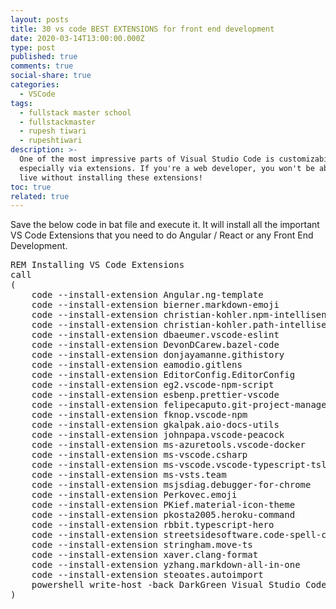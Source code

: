 ```yaml
---
layout: posts
title: 30 vs code BEST EXTENSIONS for front end development
date: 2020-03-14T13:00:00.000Z
type: post
published: true
comments: true
social-share: true
categories:
  - VSCode
tags:
  - fullstack master school
  - fullstackmaster
  - rupesh tiwari
  - rupeshtiwari
description: >-
  One of the most impressive parts of Visual Studio Code is customizability,
  especially via extensions. If you're a web developer, you won't be able to
  live without installing these extensions!
toc: true
related: true
---
```


<p><!-- wp:paragraph --></p>
<p>Save the below code in bat file and execute it. It will install all the important VS Code Extensions that you need to do Angular / React or any Front End Development. </p>
<p><!-- /wp:paragraph --></p>
<p><!-- wp:enlighter/codeblock {"language":"msdos"} --></p>
<pre class="EnlighterJSRAW" data-enlighter-language="msdos" data-enlighter-theme="" data-enlighter-highlight="" data-enlighter-linenumbers="" data-enlighter-lineoffset="" data-enlighter-title="" data-enlighter-group="">REM Installing VS Code Extensions
call 
(
    code --install-extension Angular.ng-template
    code --install-extension bierner.markdown-emoji
    code --install-extension christian-kohler.npm-intellisense
    code --install-extension christian-kohler.path-intellisense
    code --install-extension dbaeumer.vscode-eslint
    code --install-extension DevonDCarew.bazel-code
    code --install-extension donjayamanne.githistory
    code --install-extension eamodio.gitlens
    code --install-extension EditorConfig.EditorConfig
    code --install-extension eg2.vscode-npm-script
    code --install-extension esbenp.prettier-vscode
    code --install-extension felipecaputo.git-project-manager
    code --install-extension fknop.vscode-npm
    code --install-extension gkalpak.aio-docs-utils
    code --install-extension johnpapa.vscode-peacock
    code --install-extension ms-azuretools.vscode-docker
    code --install-extension ms-vscode.csharp
    code --install-extension ms-vscode.vscode-typescript-tslint-plugin
    code --install-extension ms-vsts.team
    code --install-extension msjsdiag.debugger-for-chrome
    code --install-extension Perkovec.emoji
    code --install-extension PKief.material-icon-theme
    code --install-extension pkosta2005.heroku-command
    code --install-extension rbbit.typescript-hero
    code --install-extension streetsidesoftware.code-spell-checker
    code --install-extension stringham.move-ts
    code --install-extension xaver.clang-format
    code --install-extension yzhang.markdown-all-in-one
    code --install-extension steoates.autoimport
    powershell write-host -back DarkGreen Visual Studio Code Extensions are installed
)</pre>
<p><!-- /wp:enlighter/codeblock --></p>
<p><!-- wp:block {"ref":3197} /--></p>
